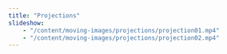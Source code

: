 ```yaml
---
title: "Projections"
slideshow:
    - "/content/moving-images/projections/projection01.mp4"
    - "/content/moving-images/projections/projection02.mp4"
---
```

